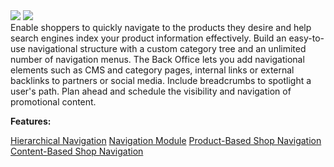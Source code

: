 <div class='feature-text'>
    <div class='feature-images'>
    <img class="light-mode" src="https://spryker.s3.eu-central-1.amazonaws.com/docs/Document+360/Capabilities+icons/light/navigation.svg"/>
    <img class="dark-mode" src="https://spryker.s3.eu-central-1.amazonaws.com/docs/Document+360/Capabilities+icons/dark/navigation.svg"/>
    </div>
    <div class="feature-text-wrap">
Enable shoppers to quickly navigate to the products they desire and help search engines index your product information effectively. Build an easy-to-use navigational structure with a custom category tree and an unlimited number of navigation menus. The Back Office lets you add navigational elements such as CMS and category pages, internal links or external backlinks to partners or social media. Include breadcrumbs to spotlight a user's path. Plan ahead and schedule the visibility and navigation of promotional content.
</div>
</div>

**Features:**
<div>
<a class="feature-link" href="https://documentation.spryker.com/v4/docs/hierarchical-navigation">Hierarchical Navigation</a>    
<a class="feature-link" href="https://documentation.spryker.com/v4/docs/module-navigation">Navigation Module</a>
<a class="feature-link" href="https://documentation.spryker.com/v4/docs/product-based-shop-navigation">Product-Based Shop Navigation</a>
<a class="feature-link" href="https://documentation.spryker.com/v4/docs/content-based-shop-navigation">Content-Based Shop Navigation</a>
</div>